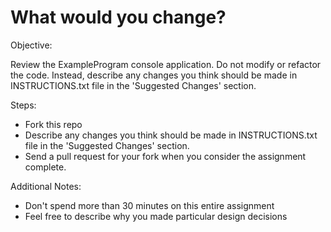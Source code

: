 # What would you change?

Objective:

Review the ExampleProgram console application. Do not modify or refactor the code. Instead, describe any changes you think should be made in INSTRUCTIONS.txt file in the 'Suggested Changes' section.

Steps:

- Fork this repo
- Describe any changes you think should be made in INSTRUCTIONS.txt file in the 'Suggested Changes' section.
- Send a pull request for your fork when you consider the assignment complete.

Additional Notes:

- Don't spend more than 30 minutes on this entire assignment
- Feel free to describe why you made particular design decisions